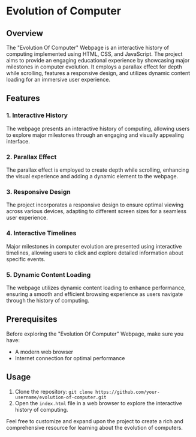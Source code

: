 # Evolution of Computer

## Overview
The "Evolution Of Computer" Webpage is an interactive history of computing implemented using HTML, CSS, and JavaScript. 
The project aims to provide an engaging educational experience by showcasing major milestones in computer evolution. 
It employs a parallax effect for depth while scrolling, features a responsive design, and utilizes dynamic content loading for an immersive user experience.

## Features
### 1. Interactive History
The webpage presents an interactive history of computing, allowing users to explore major milestones through an engaging and visually appealing interface.

### 2. Parallax Effect
The parallax effect is employed to create depth while scrolling, enhancing the visual experience and adding a dynamic element to the webpage.

### 3. Responsive Design
The project incorporates a responsive design to ensure optimal viewing across various devices, adapting to different screen sizes for a seamless user experience.

### 4. Interactive Timelines
Major milestones in computer evolution are presented using interactive timelines, allowing users to click and explore detailed information about specific events.

### 5. Dynamic Content Loading
The webpage utilizes dynamic content loading to enhance performance, ensuring a smooth and efficient browsing experience as users navigate through the history of computing.

## Prerequisites
Before exploring the "Evolution Of Computer" Webpage, make sure you have:
- A modern web browser
- Internet connection for optimal performance

## Usage
1. Clone the repository: `git clone https://github.com/your-username/evolution-of-computer.git`
2. Open the `index.html` file in a web browser to explore the interactive history of computing.

Feel free to customize and expand upon the project to create a rich and comprehensive resource for learning about the evolution of computers.
